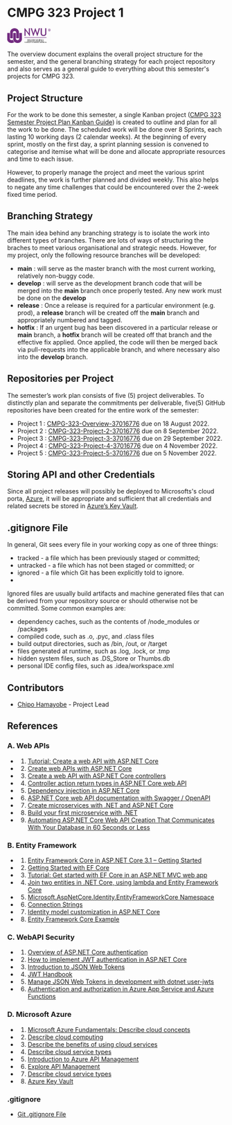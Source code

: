 # CMPG 323 Project 1
<img src="https://github.com/ChiefMonk/CMPG-323-Overview-37016776/blob/main/nwu_logo.jpg" width="100" /> 

The overview document explains the overall project structure for the semester, and the general branching strategy for each project repository and also serves as a general guide to everything about this semester's projects for CMPG 323.

## Project Structure
For the work to be done this semester, a single Kanban project (<a href="https://github.com/users/ChiefMonk/projects/5">CMPG 323 Semester Project Plan Kanban Guide</a>) is created to outline and plan for all the work to be done. The scheduled work will be done over 8 Sprints, each lasting 10 working days (2 calendar weeks). At the beginning of every sprint, mostly on the first day, a sprint planning session is convened to categorise and itemise what will be done and allocate appropriate resources and time to each issue. 

However, to properly manage the project and meet the various sprint deadlines, the work is further planned and divided weekly. This also helps to negate any time challenges that could be encountered over the 2-week fixed time period.
 
## Branching Strategy
The main idea behind any branching strategy is to isolate the work into different types of branches. There are lots of ways of structuring the braches to meet various organisational and strategic needs. However, for my project, only the following resource branches will be developed:
* <strong>main</strong> : will serve as the master branch with the most current working, relatively non-buggy code.
* <strong>develop</strong> : will serve as the development branch code that will be merged into the <strong>main</strong> branch once properly tested. Any new work must be done on the <strong>develop</strong> 
* <strong>release</strong> : Once a release is required for a particular environment (e.g. prod), a <strong>release</strong> branch will be created off the <strong>main</strong> branch and appropriately numbered and tagged.
* <strong>hotfix</strong> : If an urgent bug has been discovered in a particular release or <strong>main</strong> branch, a <strong>hotfix</strong> branch will be created off that branch and the effective fix applied. Once applied, the code will then be merged back via pull-requests into the applicable branch, and where necessary also into the <strong>develop</strong> branch.

## Repositories per Project
The semester’s work plan consists of five (5) project deliverables. To distinctly plan and separate the commitments per deliverable, five(5) GitHub repositories have been created for the entire work of the semester:
* Project 1 : [CMPG-323-Overview-37016776](https://github.com/ChiefMonk/CMPG-323-Overview-37016776) due on 18 August 2022.
* Project 2 : [CMPG-323-Project-2-37016776](https://github.com/ChiefMonk/CMPG-323-Project-2-37016776) due on 8 September 2022.
* Project 3 : [CMPG-323-Project-3-37016776](https://github.com/ChiefMonk/CMPG-323-Project-3-37016776) due on 29 September 2022.
* Project 4 : [CMPG-323-Project-4-37016776](https://github.com/ChiefMonk/CMPG-323-Project-4-37016776) due on 4 November 2022.
* Project 5 : [CMPG-323-Project-5-37016776](https://github.com/ChiefMonk/CMPG-323-Project-5-37016776) due on 5 November 2022.

## Storing API and other Credentials
Since all project releases will possibly be deployed to Microsofts's cloud porta, [Azure](https://azure.microsoft.com/en-us/), it will be appropriate and sufficient that all credentials and related secrets be stored in [Azure’s Key Vault](https://azure.microsoft.com/en-us/services/key-vault/). 

## .gitignore File
In general, Git sees every file in your working copy as one of three things:
* tracked - a file which has been previously staged or committed;
* untracked - a file which has not been staged or committed; or
* ignored - a file which Git has been explicitly told to ignore.
* 
Ignored files are usually build artifacts and machine generated files that can be derived from your repository source or should otherwise not be committed. Some common examples are:
* dependency caches, such as the contents of /node_modules or /packages
* compiled code, such as .o, .pyc, and .class files
* build output directories, such as /bin, /out, or /target
* files generated at runtime, such as .log, .lock, or .tmp
* hidden system files, such as .DS_Store or Thumbs.db
* personal IDE config files, such as .idea/workspace.xml

## Contributors
* [Chipo Hamayobe](https://github.com/ChiefMonk) - Project Lead

## References
### A. Web APIs
* 1. [Tutorial: Create a web API with ASP.NET Core](https://docs.microsoft.com/en-us/aspnet/core/tutorials/first-web-api)
* 2. [Create web APIs with ASP.NET Core](https://docs.microsoft.com/en-us/aspnet/core/web-api)
* 3. [Create a web API with ASP.NET Core controllers](https://docs.microsoft.com/en-us/learn/modules/build-web-api-aspnet-core)
* 4. [Controller action return types in ASP.NET Core web API](https://docs.microsoft.com/en-us/aspnet/core/web-api/action-return-types)
* 5. [Dependency injection in ASP.NET Core](https://docs.microsoft.com/en-us/aspnet/core/fundamentals/dependency-injection?view=aspnetcore-3.1)
* 6. [ASP.NET Core web API documentation with Swagger / OpenAPI](https://docs.microsoft.com/en-us/aspnet/core/tutorials/web-api-help-pages-using-swagger?view=aspnetcore-3.1)
* 7. [Create microservices with .NET and ASP.NET Core](https://docs.microsoft.com/en-us/learn/paths/create-microservices-with-dotnet/)
* 8. [Build your first microservice with .NET](https://docs.microsoft.com/en-us/learn/modules/dotnet-microservices/)
* 9. [Automating ASP.NET Core Web API Creation That Communicates With Your Database in 60 Seconds or Less](https://thejpanda.com/2020/08/10/python-automating-asp-net-core-web-api-creation-that-communicates-with-your-database-in-60-seconds-or-less/)
### B. Entity Framework
* 1. [Entity Framework Core in ASP.NET Core 3.1 – Getting Started](https://procodeguide.com/programming/entity-framework-core-in-asp-net-core/)
* 2. [Getting Started with EF Core](https://docs.microsoft.com/en-us/aspnet/core/data/ef-mvc/intro?view=aspnetcore-3.1)
* 3. [Tutorial: Get started with EF Core in an ASP.NET MVC web app](https://docs.microsoft.com/en-us/ef/core/get-started/overview/first-app?tabs=netcore-cli)
* 4. [Join two entities in .NET Core, using lambda and Entity Framework Core](https://jd-bots.com/2022/01/24/join-two-entities-in-net-core-using-lambda-and-entity-framework-core/)
* 5. [Microsoft.AspNetCore.Identity.EntityFrameworkCore Namespace](https://docs.microsoft.com/en-us/dotnet/api/microsoft.aspnetcore.identity.entityframeworkcore?view=aspnetcore-1.1)
* 6. [Connection Strings](https://docs.microsoft.com/en-us/ef/core/miscellaneous/connection-strings)
* 7. [Identity model customization in ASP.NET Core](https://docs.microsoft.com/en-us/aspnet/core/security/authentication/customize-identity-model?view=aspnetcore-3.1)
* 8. [Entity Framework Core Example](https://github.com/procodeguide/EFCore.Sample)
### C. WebAPI Security
* 1. [Overview of ASP.NET Core authentication](https://docs.microsoft.com/en-us/aspnet/core/security/authentication/?view=aspnetcore-3.1)
* 2. [How to implement JWT authentication in ASP.NET Core](https://www.infoworld.com/article/3669188/how-to-implement-jwt-authentication-in-aspnet-core-6.html)
* 3. [Introduction to JSON Web Tokens](https://jwt.io/introduction)
* 4. [JWT Handbook](https://auth0.com/resources/ebooks/jwt-handbook)
* 5. [Manage JSON Web Tokens in development with dotnet user-jwts](https://docs.microsoft.com/en-us/aspnet/core/security/authentication/jwt-authn?view=aspnetcore-7.0&tabs=windows&viewFallbackFrom=aspnetcore-3.1)
* 6. [Authentication and authorization in Azure App Service and Azure Functions](https://docs.microsoft.com/en-us/azure/app-service/overview-authentication-authorization?toc=%2Faspnet%2Fcore%2Ftoc.json&bc=%2Faspnet%2Fcore%2Fbreadcrumb%2Ftoc.json&view=aspnetcore-3.1)
### D. Microsoft Azure
* 1. [Microsoft Azure Fundamentals: Describe cloud concepts](https://docs.microsoft.com/en-us/learn/paths/microsoft-azure-fundamentals-describe-cloud-concepts/)
* 2. [Describe cloud computing](https://docs.microsoft.com/en-us/learn/modules/describe-cloud-compute/)
* 3. [Describe the benefits of using cloud services](https://docs.microsoft.com/en-us/learn/modules/describe-benefits-use-cloud-services/)
* 4. [Describe cloud service types](https://docs.microsoft.com/en-us/learn/modules/describe-cloud-service-types/)
* 5. [Introduction to Azure API Management](https://docs.microsoft.com/en-us/learn/modules/introduction-to-azure-api-management/)
* 6. [Explore API Management](https://docs.microsoft.com/en-us/learn/modules/explore-api-management/)
* 7. [Describe cloud service types](https://docs.microsoft.com/en-us/learn/modules/describe-cloud-service-types/)
* 8. [Azure Key Vault](https://azure.microsoft.com/en-us/services/key-vault/)
### .gitignore
* [Git .gitignore File](https://www.atlassian.com/git/tutorials/saving-changes/gitignore)



